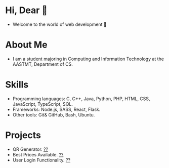 # Hi, Dear 👋
- Welcome to the world of web development 👀
# About Me
- I am a student majoring in Computing and Information Technology at the AASTMT, Department of CS.
# Skills
- Programming languages: C, C++, Java, Python, PHP, HTML, CSS, JavaScript, TypeScript, SQL. 
- Frameworks: Node.js, SASS, React, Flask.
- Other tools: Git& GitHub, Bash, Ubuntu.
# Projects
- QR Generator. <a href="https://github.com/Thomas-Karam/QR_Generator">??</a>
- Best Prices Available. <a href="https://github.com/Thomas-Karam/Best_Prices_Available">??</a>
- User Login Functionality. <a href="https://github.com/Thomas-Karam/User_Login_Functionality">??</a>
